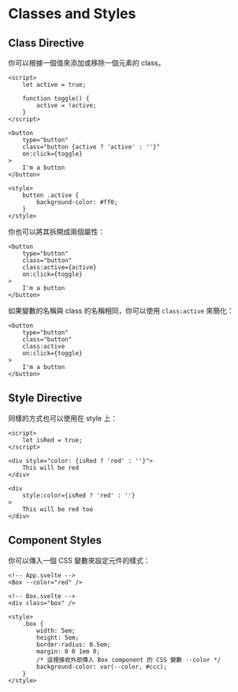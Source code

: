 # Classes and Styles

## Class Directive

你可以根據一個值來添加或移除一個元素的 class。

```svelte
<script>
    let active = true;

    function toggle() {
        active = !active;
    }
</script>

<button
    type="button"
    class="button {active ? 'active' : ''}"
    on:click={toggle}
>
    I'm a button
</button>

<style>
    button .active {
        background-color: #ff0;
    }
</style>
```

你也可以將其拆開成兩個屬性：

```svelte
<button
    type="button"
    class="button"
    class:active={active}
    on:click={toggle}
>
    I'm a button
</button>
```

如果變數的名稱與 class 的名稱相同，你可以使用 `class:active` 來簡化：

```svelte
<button
    type="button"
    class="button"
    class:active
    on:click={toggle}
>
    I'm a button
</button>
```

## Style Directive

同樣的方式也可以使用在 style 上：

```svelte
<script>
    let isRed = true;
</script>

<div style="color: {isRed ? 'red' : ''}">
    This will be red
</div>

<div
    style:color={isRed ? 'red' : ''}
>
    This will be red too
</div>
```

## Component Styles

你可以傳入一個 CSS 變數來設定元件的樣式：

```svelte
<!-- App.svelte -->
<Box --color="red" />
```

```svelte
<!-- Box.svelte -->
<div class="box" />

<style>
    .box {
        width: 5em;
        height: 5em;
        border-radius: 0.5em;
        margin: 0 0 1em 0;
        /* 這裡接收外部傳入 Box component 的 CSS 變數 --color */
        background-color: var(--color, #ccc);
    }
</style>
```
